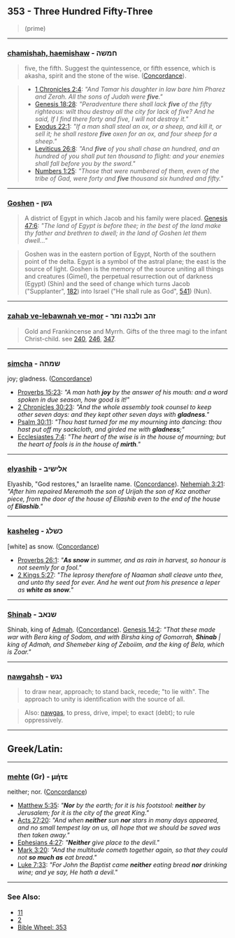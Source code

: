 ## 353 - Three Hundred Fifty-Three
> (prime)

---

### [chamishah, haemishaw](/keys/ChMShH) - חמשה
> five, the fifth. Suggest the quintessence, or fifth essence, which is akasha, spirit and the stone of the wise. ([Concordance](https://biblehub.com/hebrew/chamishshah_2568.htm)).

> - [1 Chronicles 2:4](https://biblehub.com/1_chronicles/2-4.htm): *"And Tamar his daughter in law bare him Pharez and Zerah. All the sons of Judah were **five**."*
> - [Genesis 18:28](https://biblehub.com/genesis/18-28.htm): *"Peradventure there shall lack **five** of the fifty righteous: wilt thou destroy all the city for lack of five? And he said, If I find there forty and five, I will not destroy it."*
> - [Exodus 22:1](https://biblehub.com/exodus/22-1.htm): *"If a man shall steal an ox, or a sheep, and kill it, or sell it; he shall restore **five** oxen for an ox, and four sheep for a sheep."*
> - [Leviticus 26:8](https://biblehub.com/leviticus/26-8.htm): *"And **five** of you shall chase an hundred, and an hundred of you shall put ten thousand to flight: and your enemies shall fall before you by the sword."*
> - [Numbers 1:25](https://biblehub.com/numbers/1-25.htm): *"Those that were numbered of them, even of the tribe of Gad, were forty and **five** thousand six hundred and fifty."*


---

### [Goshen](/keys/GShN) - גשן
> A district of Egypt in which Jacob and his family were placed. [Genesis 47:6](http://biblehub.com/genesis/47-6.htm): *"The land of Egypt is before thee; in the best of the land make thy father and brethren to dwell; in the land of Goshen let them dwell..."*

> Goshen was in the eastern portion of Egypt, North of the southern point of the delta. Egypt is a symbol of the astral plane; the east is the source of light. Goshen is the memory of the source uniting all things and creatures (Gimel), the perpetual resurrection out of darkness (Egypt) (Shin) and the seed of change which turns Jacob ("Supplanter", [182](182)) into Israel ("He shall rule as God", [541](541)) (Nun).

---

### [zahab ve-lebawnah ve-mor](/keys/ZHB.VLBNH.VMR) - זהב ולבנה ומר
> Gold and Frankincense and Myrrh. Gifts of the three magi to the infant Christ-child. see [240](240), [246](246), [347](347).

---

### [simcha](/keys/ShMChH) - שמחה
joy; gladness. ([Concordance](https://biblehub.com/hebrew/simchah_8057.htm))

- [Proverbs 15:23](https://biblehub.com/proverbs/15-23.htm): *"A man hath **joy** by the answer of his mouth: and a word spoken in due season, how good is it!"*
- [2 Chronicles 30:23](https://biblehub.com/2_chronicles/30-23.htm): *"And the whole assembly took counsel to keep other seven days: and they kept other seven days with **gladness**."*
- [Psalm 30:11](https://biblehub.com/psalms/30-11.htm): *"Thou hast turned for me my mourning into dancing: thou hast put off my sackcloth, and girded me with **gladness**;"*
- [Ecclesiastes 7:4](https://biblehub.com/ecclesiastes/7-4.htm): *"The heart of the wise is in the house of mourning; but the heart of fools is in the house of **mirth**."*

---

### [elyashib](/keys/ALIShIB) - אלישיב
Elyashib, "God restores," an Israelite name. ([Concordance](https://biblehub.com/hebrew/475.htm)). [Nehemiah 3:21](https://biblehub.com/nehemiah/3-21.htm): *"After him repaired Meremoth the son of Urijah the son of Koz another piece, from the door of the house of Eliashib even to the end of the house of **Eliashib**."*

---

### [kasheleg](/keys/) - כשלג
[white] as snow. ([Concordance](https://biblehub.com/hebrew/kashsheleg_7950.htm))

- [Proverbs 26:1](https://biblehub.com/proverbs/26-1.htm): *"**As snow** in summer, and as rain in harvest, so honour is not seemly for a fool."*
- [2 Kings 5:27](https://biblehub.com/2_kings/5-27.htm): *"The leprosy therefore of Naaman shall cleave unto thee, and unto thy seed for ever. And he went out from his presence a leper as **white as snow**."*

---

### [Shinab](/keys/ShNAB) - שנאב
Shinab, king of [Admah](/keys/ADMH). ([Concordance](https://biblehub.com/hebrew/shinav_8134.htm)). [Genesis 14:2](https://biblehub.com/genesis/14-2.htm): *"That these made war with Bera king of Sodom, and with Birsha king of Gomorrah, **Shinab** | king of Admah, and Shemeber king of Zeboiim, and the king of Bela, which is Zoar."*

---

### [nawgahsh](/keys/NGSh) - נגש
> to draw near, approach; to stand back, recede; "to lie with". The approach to unity is identification with the source of all.

> Also: [nawgas](/keys/NGSh), to press, drive, impel; to exact (debt); to rule oppressively.

---

## Greek/Latin:

---

### [mehte](/greek?word=mhte) (Gr) - μήτε
neither; nor. ([Concordance](https://biblehub.com/greek/me_te_3383.htm))

- [Matthew 5:35](https://biblehub.com/text/matthew/5-35.htm): *"**Nor** by the earth; for it is his footstool: **neither** by Jerusalem; for it is the city of the great King."*
- [Acts 27:20](https://biblehub.com/text/acts/27-20.htm): *"And when **neither** sun **nor** stars in many days appeared, and no small tempest lay on us, all hope that we should be saved was then taken away."*
- [Ephesians 4:27](https://biblehub.com/text/ephesians/4-27.htm): *"**Neither** give place to the devil."*
- [Mark 3:20](https://biblehub.com/text/mark/3-20.htm): *"And the multitude cometh together again, so that they could not **so much as** eat bread."*
- [Luke 7:33](https://biblehub.com/text/luke/7-33.htm): *"For John the Baptist came **neither** eating bread **nor** drinking wine; and ye say, He hath a devil."*

---

### See Also:

- [11](11)
- [2](2)
- [Bible Wheel: 353](https://www.biblewheel.com//GR/GR_Database.php?SearchBy_Gematria=353)
